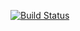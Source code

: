 
[![Build Status](https://travis-ci.org/fatukunda/Store-Manager.svg?branch=api)](https://travis-ci.org/fatukunda/Store-Manager)
